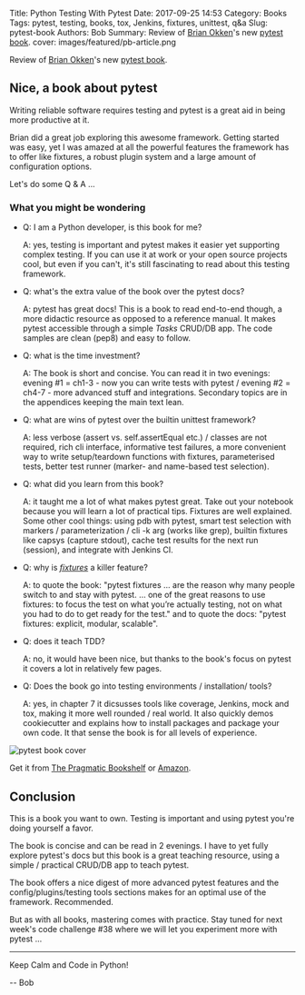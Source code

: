 Title: Python Testing With Pytest
Date: 2017-09-25 14:53
Category: Books
Tags: pytest, testing, books, tox, Jenkins, fixtures, unittest, q&a
Slug: pytest-book
Authors: Bob
Summary: Review of [Brian Okken](https://twitter.com/brianokken)'s new [pytest book](http://www.amazon.com/dp/1680502409/?tag=pyb0f-20).
cover: images/featured/pb-article.png

Review of [Brian Okken](https://twitter.com/brianokken)'s new [pytest book](http://www.amazon.com/dp/1680502409/?tag=pyb0f-20).

## Nice, a book about pytest

Writing reliable software requires testing and pytest is a great aid in being more productive at it.

Brian did a great job exploring this awesome framework. Getting started was easy, yet I was amazed at all the powerful features the framework has to offer like fixtures, a robust plugin system and a large amount of configuration options.

Let's do some Q & A ...

### What you might be wondering

* Q: I am a Python developer, is this book for me?

	A: yes, testing is important and pytest makes it easier yet supporting complex testing. If you can use it at work or your open source projects cool, but even if you can't, it's still fascinating to read about this testing framework.


* Q: what's the extra value of the book over the pytest docs?

	A: pytest has great docs! This is a book to read end-to-end though, a more didactic resource as opposed to a reference manual. It makes pytest accessible through a simple *Tasks* CRUD/DB app. The code samples are clean (pep8) and easy to follow.

* Q: what is the time investment?

	A: The book is short and concise. You can read it in two evenings: evening #1 = ch1-3 - now you can write tests with pytest / evening #2 = ch4-7 - more advanced stuff and integrations. Secondary topics are in the appendices keeping the main text lean.

* Q: what are wins of pytest over the builtin unittest framework?

	A: less verbose (assert vs. self.assertEqual etc.) / classes are not required, rich cli interface, informative test failures, a more convenient way to write setup/teardown functions with fixtures, parameterised tests, better test runner (marker- and name-based test selection).

* Q: what did you learn from this book?

	A: it taught me a lot of what makes pytest great. Take out your notebook because you will learn a lot of practical tips. Fixtures are well explained. Some other cool things: using pdb with pytest, smart test selection with markers / parameterization / cli -k arg (works like grep), builtin fixtures like capsys (capture stdout), cache test results for the next run (session), and integrate with Jenkins CI.

* Q: why is *[fixtures](https://docs.pytest.org/en/latest/fixture.html)* a killer feature?

	A: to quote the book: "pytest fixtures ... are the reason why many people switch to and stay with pytest. ... one of the great reasons to use fixtures: to focus the test on what you’re actually testing, not on what you had to do to get ready for the test." and to quote the docs: "pytest fixtures: explicit, modular, scalable".

* Q: does it teach TDD?

	A: no, it would have been nice, but thanks to the book's focus on pytest it covers a lot in relatively few pages.

* Q: Does the book go into testing environments / installation/ tools?

	A: yes, in chapter 7 it dicsusses tools like coverage, Jenkins, mock and tox, making it more well rounded / real world. It also quickly demos cookiecutter and explains how to install packages and package your own code. It that sense the book is for all levels of experience.

![pytest book cover]({filename}/images/pytest-book-poster.png)

Get it from [The Pragmatic Bookshelf](https://pragprog.com/book/bopytest/python-testing-with-pytest) or [Amazon](http://www.amazon.com/dp/1680502409/?tag=pyb0f-20).

## Conclusion

This is a book you want to own. Testing is important and using pytest you're doing yourself a favor.

The book is concise and can be read in 2 evenings. I have to yet fully explore pytest's docs but this book is a great teaching resource, using a simple / practical CRUD/DB app to teach pytest.

The book offers a nice digest of more advanced pytest features and the config/plugins/testing tools sections makes for an optimal use of the framework. Recommended.

But as with all books, mastering comes with practice. Stay tuned for next week's code challenge #38 where we will let you experiment more with pytest ...

---

Keep Calm and Code in Python!

-- Bob
